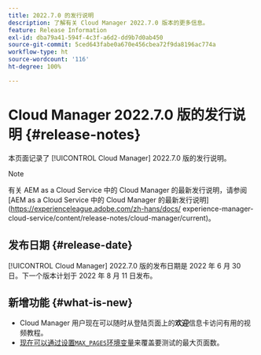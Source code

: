 ```yaml
---
title: 2022.7.0 的发行说明
description: 了解有关 Cloud Manager 2022.7.0 版本的更多信息。
feature: Release Information
exl-id: dba79a41-594f-4c3f-a6d2-dd9b7d0ab450
source-git-commit: 5ced643fabe0a670e456cbea72f9da8196ac774a
workflow-type: ht
source-wordcount: '116'
ht-degree: 100%

---
```


# Cloud Manager 2022.7.0 版的发行说明 {#release-notes}

本页面记录了 [!UICONTROL Cloud Manager] 2022.7.0 版的发行说明。

>[!NOTE]
>
>有关 AEM as a Cloud Service 中的 Cloud Manager 的最新发行说明，请参阅 [AEM as a Cloud Service 中的 Cloud Manager 的最新发行说明](https://experienceleague.adobe.com/zh-hans/docs/ experience-manager-cloud-service/content/release-notes/cloud-manager/current)。

## 发布日期 {#release-date}

[!UICONTROL Cloud Manager] 2022.7.0 版的发布日期是 2022 年 6 月 30 日。下一个版本计划于 2022 年 8 月 11 日发布。

## 新增功能 {#what-is-new}

* Cloud Manager 用户现在可以随时从登陆页面上的&#x200B;**欢迎**&#x200B;信息卡访问有用的视频教程。
* [现在可以通过设置`MAX_PAGES`环境变量](/help/using/code-quality-testing.md#crawler)来覆盖要测试的最大页面数。
